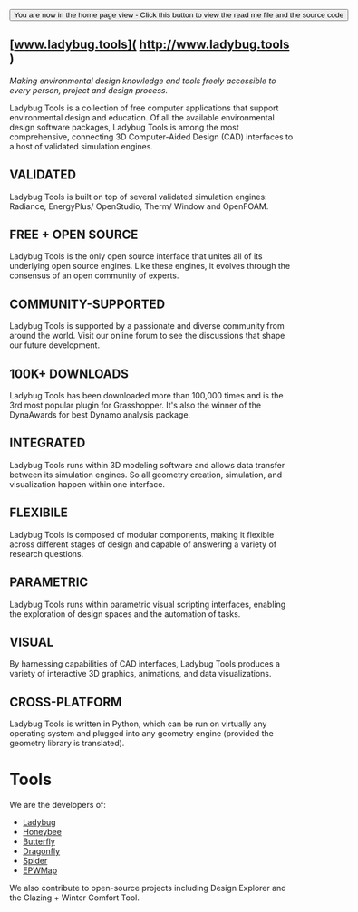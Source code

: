 <span style=display:none; >[You are now in a GitHub source code view - click this link to view the home page]( http://www.ladybug.tools "View file as a web page." ) </span>
<div><input type=button onclick=window.location.href='http://www.ladybug.tools';
value='You are now in the home page view - Click this button to view the read me file and the source code' ></div>

## [www.ladybug.tools]( http://www.ladybug.tools )

_Making environmental design knowledge and tools freely accessible to every person, project and design process._

Ladybug Tools is a collection of free computer applications that support environmental design and education.
Of all the available environmental design software packages, Ladybug Tools is among the most comprehensive, connecting 3D Computer-Aided Design (CAD) interfaces to a host of validated simulation engines.

## VALIDATED
Ladybug Tools is built on top of several validated simulation engines: Radiance, EnergyPlus/ OpenStudio, Therm/ Window and OpenFOAM.

## FREE + OPEN SOURCE
Ladybug Tools is the only open source interface that unites all of its underlying open source engines. Like these engines, it evolves through the consensus of an open community of experts.

## COMMUNITY-SUPPORTED
Ladybug Tools is supported by a passionate and diverse community from around the world. Visit our online forum to see the discussions that shape our future development.

## 100K+ DOWNLOADS
Ladybug Tools has been downloaded more than 100,000 times and is the 3rd most popular plugin for Grasshopper. It's also the winner of the DynaAwards for best Dynamo analysis package.

## INTEGRATED
Ladybug Tools runs within 3D modeling software and allows data transfer between its simulation engines. So all geometry creation, simulation, and visualization happen within one interface.

## FLEXIBILE
Ladybug Tools is composed of modular components, making it flexible across different stages of design and capable of answering a variety of research questions.

## PARAMETRIC
Ladybug Tools runs within parametric visual scripting interfaces, enabling the exploration of design spaces and the automation of tasks.

## VISUAL
By harnessing capabilities of CAD interfaces, Ladybug Tools produces a variety of interactive 3D graphics, animations, and data visualizations.


## CROSS-PLATFORM
Ladybug Tools is written in Python, which can be run on virtually any operating system and plugged into any geometry engine (provided the geometry library is translated).

# Tools
We are the developers of:

* [Ladybug]( https://github.com/ladybug-tools/ladybug )
* [Honeybee]( https://github.com/ladybug-tools/honeybee )
* [Butterfly]( https://github.com/ladybug-tools/butterfly )
* [Dragonfly]( https://github.com/chriswmackey/Dragonfly )
* [Spider]( https://github.com/ladybug-tools/spider )
* [EPWMap]( https://github.com/ladybug-tools/epwmap )

We also contribute to open-source projects including Design Explorer and the Glazing + Winter Comfort Tool.

